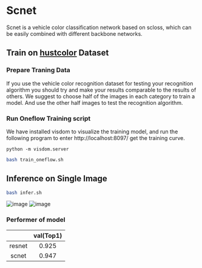# Scnet

Scnet is a vehicle color classification network based on scloss, which can be easily combined with different backbone networks.



## Train on [hustcolor](http://cloud.eic.hust.edu.cn:8071/~pchen/color.rar) Dataset

### Prepare Traning Data
If you use the vehicle color recognition dataset for testing your recognition algorithm you should try and make your results comparable to the results of others. We suggest to choose half of the images in each category to train a model. And use the other half images to test the recognition algorithm.


### Run Oneflow Training script
We have installed visdom to visualize the training model, and run the following program to enter http://localhost:8097/ get the training curve.

```
python -m visdom.server
```
```bash
bash train_oneflow.sh
```
## Inference on Single Image

```bash
bash infer.sh
```
 ![image](https://github.com/XinYangDong/models/blob/main/scnet/data/red_prediction.png)
 ![image](https://github.com/XinYangDong/models/blob/main/scnet/data/yellow_prediction.png)
### Performer of model
|         | val(Top1) |
| :-----: | :-----------------: |
| resnet  |        0.925        |
| scnet   |        0.947        |

